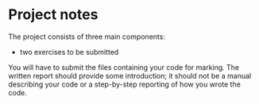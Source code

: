# Project notes

The project consists of three main components:
 * two exercises to be submitted 

  You
will have to submit the files containing your code for marking. The written report should provide
some introduction; it should not be a manual describing your code or a step-by-step reporting of how
you wrote the code.